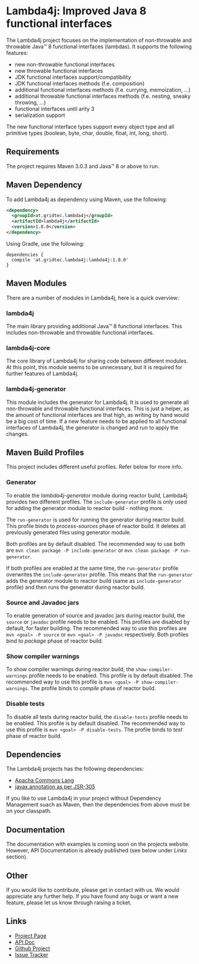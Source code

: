 Lambda4j: Improved Java 8 functional interfaces
=========================================================

The Lambda4j project focuses on the implementation of non-throwable and throwable Java&trade; 8 functional interfaces (lambdas). It supports the following features:

* new non-throwable functional interfaces
* new throwable functional interfaces
* JDK functional interfaces support/compatibility
* JDK functional interfaces methods (f.e. composition)
* additional functional interfaces methods (f.e. currying, memoization, ...)
* additional throwable functional interfaces methods (f.e. nesting, sneaky throwing, ...)
* functional interfaces until arity 3
* serialization support

The new functional interface types support every object type and all primitive types (boolean, byte, char, double, float, int, long, short).

## Requirements

The project requires Maven 3.0.3 and Java&trade; 8 or above to run.

## Maven Dependency

To add Lambda4j as dependency using Maven, use the following:

```xml
<dependency>
  <groupId>at.gridtec.lambda4j</groupId>
  <artifactId>lambda4j</artifactId>
  <version>1.0.0</version>
</dependency>
```

Using Gradle, use the following:

```
dependencies {
  compile 'at.gridtec.lambda4j:lambda4j:1.0.0'
}
```

## Maven Modules

There are a number of modules in Lambda4j, here is a quick overview:

### lambda4j

The main library providing additional Java&trade; 8 functional interfaces. This
includes non-throwable and throwable functional interfaces.

### lambda4j-core

The core library of Lambda4j for sharing code between different modules. At this point,
this module seems to be unnecessary, but it is required for further features of Lambda4j.

### lambda4j-generator

This module includes the generator for Lambda4j. It is used to generate all
non-throwable and throwable functional interfaces. This is just a helper, as the
amount of functional interfaces are that high, as writing by hand would be a big
cost of time. If a new feature needs to be applied to all functional interfaces
of Lambda4j, the generator is changed and run to apply the changes.

## Maven Build Profiles

This project includes different useful profiles. Refer below for more info.

### Generator

To enable the *lambda4j-generator* module during reactor build, Lambda4j provides
two different profiles. The `include-generator` profile is only used for adding
the generator module to reactor build - nothing more.

The `run-generator` is used for running the generator during reactor build. This
profile binds to *process-sources* phase of reactor build. It deletes all previously
generated files using generator module.

Both profiles are by default disabled. The recommended way to use both are
`mvn clean package -P include-generator` or `mvn clean package -P run-generator`.

If both profiles are enabled at the same time, the `run-generator` profile overwrites
the `include-generator` profile. This means that the `run-generator` adds the generator
module to reactor build (same as `include-generator` profile) and then runs the
generator during reactor build.

### Source and Javadoc jars

To enable generation of source and javadoc jars during reactor build, the `source`
or `javadoc` profile needs to be enabled. This profiles are disabled by default,
for faster building. The recommended way to use this profiles are `mvn <goal> -P source`
or `mvn <goal> -P javadoc` respectively. Both profiles bind to *package* phase of
reactor build.

### Show compiler warnings

To show compiler warnings during reactor build, the `show-compiler-warnings` profile
needs to be enabled. This profile is by default disabled. The recommended way to
use this profile is `mvn <goal> -P show-compiler-warnings`. The profile binds to
*compile* phase of reactor build.

### Disable tests

To disable all tests during reactor build, the `disable-tests` profile needs to
be enabled. This profile is by default disabled. The recommended way to use this
profile is `mvn <goal> -P disable-tests`. The profile binds to *test* phase of
reactor build.

## Dependencies

The Lambda4j projects has the following dependencies:

 * [Apacha Commons Lang](https://commons.apache.org/proper/commons-lang/)
 * [javax.annotation as per JSR-305](http://findbugs.sourceforge.net/)

If you like to use Lambda4j in your project without Dependency Management suach as Maven, then the dependencies from above must be on your classpath.

## Documentation

The documentation with examples is coming soon on the projects website. However, API Documentation is already published (see below under *Links* section).

## Other

If you would like to contribute, please get in contact with us. We would appreciate any further help. If you have found any bugs or want a new feature, please let us know through raising a ticket.

## Links
* [Project Page](http://www.gridtec.at/category/projects/lambda4j)
* [API Doc](http://www.gridtec.at/doc/lambda4j/latest)
* [Github Project](https://github.com/gridtec/lambda4j)
* [Issue Tracker](https://github.com/gridtec/lambda4j/issues)
